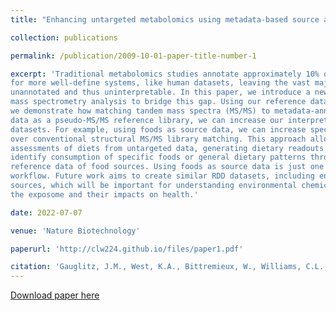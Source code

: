 ```yaml
---
title: "Enhancing untargeted metabolomics using metadata-based source annotation"

collection: publications

permalink: /publication/2009-10-01-paper-title-number-1

excerpt: 'Traditional metabolomics studies annotate approximately 10% of molecular features
for more well-define systems, like human datasets, leaving the vast majority of features
unannotated and thus uninterpretable. In this paper, we introduce a new workflow for untargeted
mass spectrometry analysis to bridge this gap. Using our reference data-driven (RDD) analysis,
we demonstrate how matching tandem mass spectra (MS/MS) to metadata-annotated source
data as a pseudo-MS/MS reference library, we can increase our interpretation of untargeted
datasets. For example, using foods as source data, we can increase spectral usage 5.1-fold
over conventional structural MS/MS library matching. This approach allows for empirical
assessments of diets from untargeted data, generating dietary readouts that can be used to
identify consumption of specific foods or general dietary patterns through curated and ontologyaware
reference data of food sources. Using foods as source data is just one application of this
workflow. Future work aims to create similar RDD datasets, including environmental or microbial
sources, which will be important for understanding environmental chemicals and more broadly
the exposome and their impacts on health.'

date: 2022-07-07

venue: 'Nature Biotechnology'

paperurl: 'http://clw224.github.io/files/paper1.pdf'

citation: 'Gauglitz, J.M., West, K.A., Bittremieux, W., Williams, C.L., et al. Enhancing untargeted metabolomics using metadata-based source annotation. Nat Biotechnol 40, 1774–1779 (2022).'
---
```


[Download paper here](http://clw224.github.io/files/paper1.pdf)

